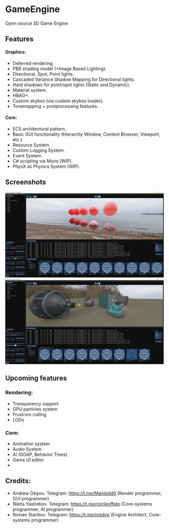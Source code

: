 # GameEngine
Open source 3D Game Engine


## Features
#### Graphics:
- Deferred rendering.
- PBR shading model (+Image Based Lighting).
- Directional, Spot, Point lights.
- Cascaded Variance Shadow Mapping for Directional lights.
- Hard shadows for point/spot lights (Static and Dynamic).
- Material system.
- HBAO+.
- Custom skybox (via custom skybox loader).
- Tonemapping + postprocessing features.

#### Core:
- ECS architectural pattern.
- Basic GUI functionality (Hierarchy Window, Content Browser, Viewport, etc.)
- Resource System.
- Custom Logging System.
- Event System.
- C# scripting via Mono (WIP).
- PhysX as Physics System (WIP).


## Screenshots
![alt text](GameEngine/info/Engine_1.png)
![alt text](GameEngine/info/Engine_2.png)

## Upcoming features
### Rendering:
- Transparency support
- GPU particles system
- Frustrum culling
- LODs
### Core:
- Animation system
- Audio System
- AI (GOAP, Behavior Trees)
- Game UI editor
- 

## Credits:
- Andrew Osipov. Telegram: https://t.me/Mainkidd0 (Render programmer, GUI programmer)
- Nikita Yastrebov. Telegram: https://t.me/circleoffate (Core-systems programmer, AI programmer)
- Roman Starikov. Telegram: https://t.me/rosdvp (Engine Architect, Core-systems programmer)
